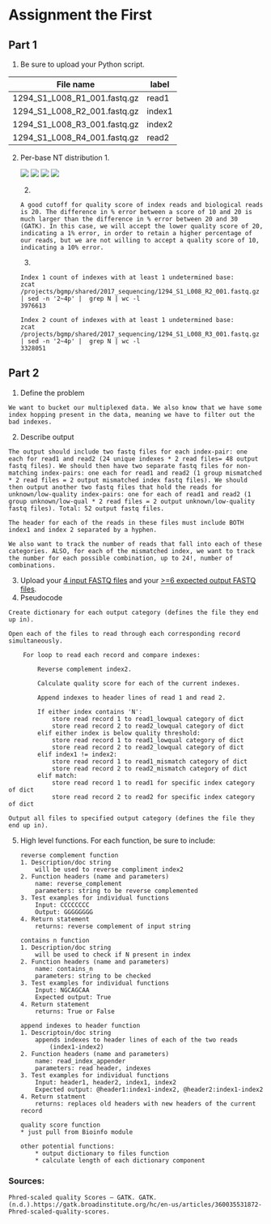 # Assignment the First

## Part 1
1. Be sure to upload your Python script.

| File name | label |
|---|---|
| 1294_S1_L008_R1_001.fastq.gz | read1 |
| 1294_S1_L008_R2_001.fastq.gz | index1 |
| 1294_S1_L008_R3_001.fastq.gz | index2 |
| 1294_S1_L008_R4_001.fastq.gz | read2 |

2. Per-base NT distribution
    1. 
    <p>
    <img src="I1_histogram.png"/>
    <img src="I2_histogram.png"/>
    <img src="R1_histogram.png"/>
    <img src="R2_histogram.png"/>
    </p>
    
    2. 
    ```
    A good cutoff for quality score of index reads and biological reads is 20. The difference in % error between a score of 10 and 20 is much larger than the difference in % error between 20 and 30 (GATK). In this case, we will accept the lower quality score of 20, indicating a 1% error, in order to retain a higher percentage of our reads, but we are not willing to accept a quality score of 10, indicating a 10% error.
    ```
    3. 
    ```
    Index 1 count of indexes with at least 1 undetermined base:
    zcat /projects/bgmp/shared/2017_sequencing/1294_S1_L008_R2_001.fastq.gz | sed -n '2~4p' |  grep N | wc -l
    3976613
    ```
    ```
    Index 2 count of indexes with at least 1 undetermined base:
    zcat /projects/bgmp/shared/2017_sequencing/1294_S1_L008_R3_001.fastq.gz | sed -n '2~4p' |  grep N | wc -l
    3328051
    ```


    
## Part 2
1. Define the problem
```
We want to bucket our multiplexed data. We also know that we have some index hopping present in the data, meaning we have to filter out the bad indexes. 
```
2. Describe output
```
The output should include two fastq files for each index-pair: one each for read1 and read2 (24 unique indexes * 2 read files= 48 output fastq files). We should then have two separate fastq files for non-matching index-pairs: one each for read1 and read2 (1 group mismatched * 2 read files = 2 output mismatched index fastq files). We should then output another two fastq files that hold the reads for unknown/low-quality index-pairs: one for each of read1 and read2 (1 group unknown/low-qual * 2 read files = 2 output unknown/low-quality fastq files). Total: 52 output fastq files.

The header for each of the reads in these files must include BOTH index1 and index 2 separated by a hyphen.

We also want to track the number of reads that fall into each of these categories. ALSO, for each of the mismatched index, we want to track the number for each possible combination, up to 24!, number of combinations.
```
3. Upload your [4 input FASTQ files](../TEST-input_FASTQ) and your [>=6 expected output FASTQ files](../TEST-output_FASTQ).
4. Pseudocode
```
Create dictionary for each output category (defines the file they end up in).

Open each of the files to read through each corresponding record simultaneously.

    For loop to read each record and compare indexes:
        
        Reverse complement index2.
        
        Calculate quality score for each of the current indexes.

        Append indexes to header lines of read 1 and read 2.

        If either index contains 'N':
            store read record 1 to read1_lowqual category of dict
            store read record 2 to read2_lowqual category of dict
        elif either index is below quality threshold:
            store read record 1 to read1_lowqual category of dict
            store read record 2 to read2_lowqual category of dict
        elif index1 != index2:
            store read record 1 to read1_mismatch category of dict
            store read record 2 to read2_mismatch category of dict
        elif match:
            store read record 1 to read1 for specific index category of dict
            store read record 2 to read2 for specific index category of dict

Output all files to specified output category (defines the file they end up in).

```
5. High level functions. For each function, be sure to include:
    ```
    reverse complement function
    1. Description/doc string
        will be used to reverse compliment index2
    2. Function headers (name and parameters)
        name: reverse_complement
        parameters: string to be reverse complemented
    3. Test examples for individual functions
        Input: CCCCCCCC
        Output: GGGGGGGG
    4. Return statement
        returns: reverse complement of input string
    ```
    ```
    contains n function
    1. Description/doc string
        will be used to check if N present in index
    2. Function headers (name and parameters)
        name: contains_n
        parameters: string to be checked
    3. Test examples for individual functions
        Input: NGCAGCAA
        Expected output: True
    4. Return statement
        returns: True or False
    ```
    ```
    append indexes to header function
    1. Descriptoin/doc string
        appends indexes to header lines of each of the two reads
            (index1-index2)
    2. Function headers (name and parameters)
        name: read_index_appender
        parameters: read header, indexes
    3. Test examples for individual functions
        Input: header1, header2, index1, index2
        Expected output: @header1:index1-index2, @header2:index1-index2
    4. Return statment
        returns: replaces old headers with new headers of the current record
    ```
    ```
    quality score function
    * just pull from Bioinfo module 
    ```
    ```
    other potential functions:
        * output dictionary to files function
        * calculate length of each dictionary component

    ```

### Sources:
```
Phred-scaled quality Scores – GATK. GATK. (n.d.).https://gatk.broadinstitute.org/hc/en-us/articles/360035531872-Phred-scaled-quality-scores. 
```